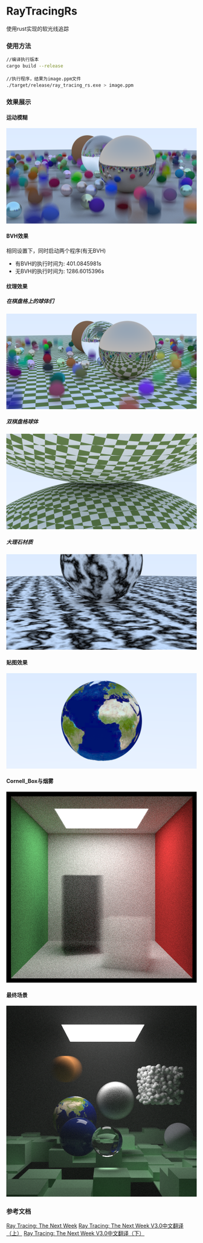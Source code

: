 # RayTracingRs
使用rust实现的软光线追踪
### 使用方法
```bash
//编译执行版本
cargo build --release 

//执行程序，结果为image.ppm文件
./target/release/ray_tracing_rs.exe > image.ppm 
```
### 效果展示
#### 运动模糊
![运动模糊](png/运动模糊.png)
#### BVH效果
相同设置下，同时启动两个程序(有无BVH)
- 有BVH的执行时间为: 401.0845981s
- 无BVH的执行时间为: 1286.6015396s
#### 纹理效果
##### 在棋盘格上的球体们
![在棋盘格上的球体们](png/在棋盘格上的球体们.png)
##### 双棋盘格球体
![双棋盘格球体](png/双棋盘格球体.png)
##### 大理石材质
![大理石材质](png/大理石材质.png)
#### 贴图效果
![地球贴图](png/贴图.png)
#### Cornell_Box与烟雾
![Cornell_Box与烟雾](png/Cornell_Box与烟雾.png)
#### 最终场景
![最终场景](png/最终场景.png)

### 参考文档
[Ray Tracing: The Next Week](https://raytracing.github.io/books/RayTracingTheNextWeek.html)
[Ray Tracing: The Next Week V3.0中文翻译（上）](https://zhuanlan.zhihu.com/p/129372723#:~:text=%E6%9C%AC%E4%B9%A6%E4%B8%BAPeterShirley%E7%9A%84Ray%20tracing%E5%85%A5%E9%97%A8%E6%95%99%E5%AD%A6%E7%B3%BB%E5%88%97%E7%9A%84%E7%AC%AC%E4%BA%8C%E6%9C%AC%E3%80%82%E5%BD%93%E5%89%8D%E7%89%88%E6%9C%ACv3.0%E3%80%82%E6%9C%AC%E4%B9%A6%E5%9C%A8%E7%AC%AC%E4%B8%80%E6%9C%AC%E7%9A%84%E5%9F%BA%E7%A1%80%E4%B8%8A%E5%8A%A0%E5%85%A5%E4%BA%86%E4%B8%80%E4%BA%9B%E6%96%B0%E7%9A%84%E7%89%B9%E6%80%A7,)
[Ray Tracing: The Next Week V3.0中文翻译（下）](https://zhuanlan.zhihu.com/p/129745508)